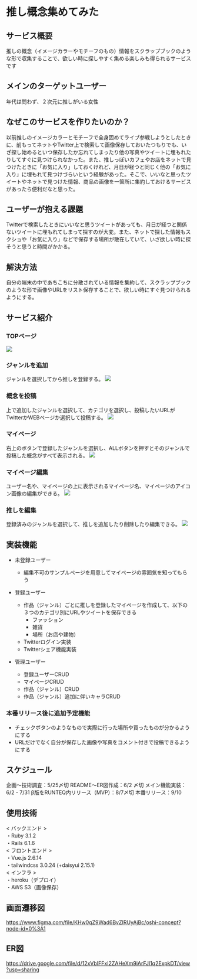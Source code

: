 # 推し概念集めてみた

## サービス概要
推しの概念（イメージカラーやモチーフのもの）情報をスクラップブックのような形で収集することで、欲しい時に探しやすく集める楽しみも得られるサービスです

## メインのターゲットユーザー
年代は問わず、２次元に推しがいる女性

## なぜこのサービスを作りたいのか？
以前推しのイメージカラーとモチーフで全身固めてライブ参戦しようとしたときに、前もってネットやTwitter上で検索して画像保存しておいたつもりでも、いざ探し始めるといつ保存したか忘れてしまったり他の写真やツイートに埋もれたりしてすぐに見つけられなかった。また、推しっぽいカフェやお店をネットで見つけたときに「お気に入り」しておくけれど、月日が経つと同じく他の「お気に入り」に埋もれて見つけづらいという経験があった。そこで、いいなと思ったツイートやネットで見つけた情報、商品の画像を一箇所に集約しておけるサービスがあったら便利だなと思った。

## ユーザーが抱える課題
Twitterで検索したときにいいなと思うツイートがあっても、月日が経つと関係ないツイートに埋もれてしまって探すのが大変。また、ネットで探した情報もスクショや「お気に入り」などで保存する場所が散在していて、いざ欲しい時に探そうと思うと時間がかかる。

## 解決方法
自分の端末の中であちこちに分散されている情報を集約して、スクラップブックのような形で画像やURLをリスト保存することで、欲しい時にすぐ見つけられるようにする。

## サービス紹介
### TOPページ
<img src="https://i.gyazo.com/23a9f3d6243ca60e1ff4b16c88e44aa8.jpg" />

### ジャンルを追加
ジャンルを選択してから推しを登録する。
<img src="https://i.gyazo.com/934519b9afc6aef355177ecc0d9e724e.png" />

### 概念を投稿
上で追加したジャンルを選択して、カテゴリを選択し、投稿したいURLがTwitterかWEBページか選択して投稿する。
<img src="https://i.gyazo.com/15e0c2b288528b991a5a558952a40041.png"/>

### マイページ
右上のボタンで登録したジャンルを選択し、ALLボタンを押すとそのジャンルで投稿した概念がすべて表示される。
<img src="https://i.gyazo.com/c9e3a534fd03fc83f6cb47d1a34b250d.jpg"/>

### マイページ編集
ユーザー名や、マイページの上に表示されるマイページ名、マイページのアイコン画像の編集ができる。
<img src="https://i.gyazo.com/1a4c1bfc70c1147e7e8d3db559741c7f.png"/>

### 推しを編集
登録済みのジャンルを選択して、推しを追加したり削除したり編集できる。
<img src="https://i.gyazo.com/77530a4e85ea7452784d94d029d52986.png"/>

## 実装機能
- 未登録ユーザー
  - 編集不可のサンプルページを用意してマイページの雰囲気を知ってもらう
- 登録ユーザー
  - 作品（ジャンル）ごとに推しを登録したマイページを作成して、以下の３つのカテゴリ別にURLやツイートを保存できる
    - ファッション
    - 雑貨
    - 場所（お店や建物）
  - Twitterログイン実装
  - Twitterシェア機能実装

- 管理ユーザー
  - 登録ユーザーCRUD
  - マイページCRUD
  - 作品（ジャンル）CRUD
  - 作品（ジャンル）追加に伴いキャラCRUD

### 本番リリース後に追加予定機能
 - チェックボタンのようなもので実際に行った場所や買ったものが分かるようにする
 - URLだけでなく自分が保存した画像や写真をコメント付きで投稿できるようにする

## スケジュール
企画〜技術調査：5/25〆切
README〜ER図作成：6/2 〆切
メイン機能実装：6/2 - 7/31
β版をRUNTEQ内リリース（MVP）：8/7〆切
本番リリース：9/10

## 使用技術
< バックエンド ><br>
・Ruby 3.1.2<br>
・Rails 6.1.6<br>
< フロントエンド ><br>
・Vue.js 2.6.14<br>
・tailwindcss 3.0.24 (+daisyui 2.15.1)<br>
< インフラ ><br>
・heroku（デプロイ）<br>
・AWS S3（画像保存）<br>

## 画面遷移図
https://www.figma.com/file/KHw0qZ9Wad6BvZIRUyAjBc/oshi-concept?node-id=0%3A1

## ER図
https://drive.google.com/file/d/12xVbIFFxI2ZAHeXm9iArFJl1q2ExpkDT/view?usp=sharing
